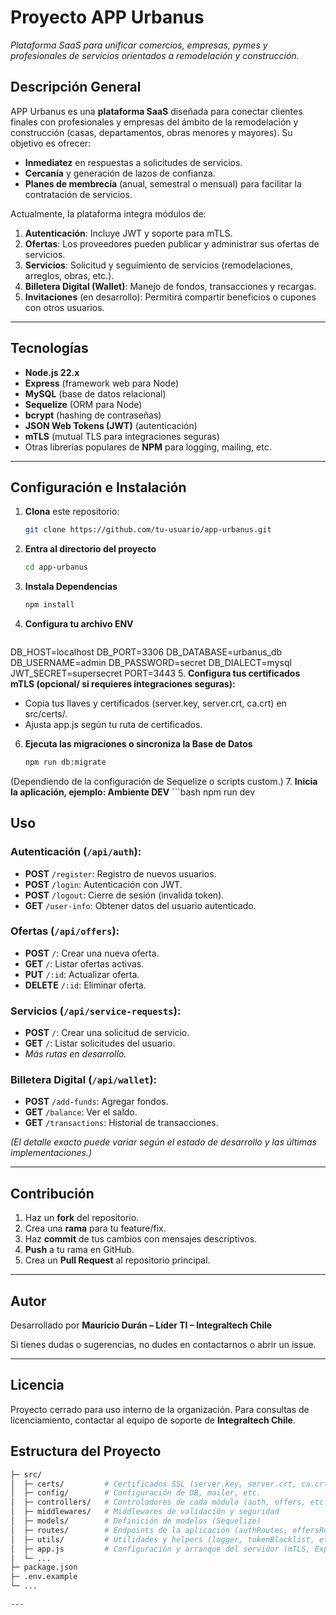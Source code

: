 # Proyecto APP Urbanus

_Plataforma SaaS para unificar comercios, empresas, pymes y profesionales de servicios orientados a remodelación y construcción._

## Descripción General

APP Urbanus es una **plataforma SaaS** diseñada para conectar clientes finales con profesionales y empresas del ámbito de la remodelación y construcción (casas, departamentos, obras menores y mayores). Su objetivo es ofrecer:

- **Inmediatez** en respuestas a solicitudes de servicios.  
- **Cercanía** y generación de lazos de confianza.  
- **Planes de membrecía** (anual, semestral o mensual) para facilitar la contratación de servicios.  

Actualmente, la plataforma integra módulos de:

1. **Autenticación**: Incluye JWT y soporte para mTLS.  
2. **Ofertas**: Los proveedores pueden publicar y administrar sus ofertas de servicios.  
3. **Servicios**: Solicitud y seguimiento de servicios (remodelaciones, arreglos, obras, etc.).  
4. **Billetera Digital (Wallet)**: Manejo de fondos, transacciones y recargas.  
5. **Invitaciones** (en desarrollo): Permitirá compartir beneficios o cupones con otros usuarios.  

---

## Tecnologías

- **Node.js 22.x**
- **Express** (framework web para Node)
- **MySQL** (base de datos relacional)
- **Sequelize** (ORM para Node)
- **bcrypt** (hashing de contraseñas)
- **JSON Web Tokens (JWT)** (autenticación)
- **mTLS** (mutual TLS para integraciones seguras)
- Otras librerías populares de **NPM** para logging, mailing, etc.

---

## Configuración e Instalación

1. **Clona** este repositorio:
   ```bash
   git clone https://github.com/tu-usuario/app-urbanus.git

2. **Entra al directorio del proyecto**
    ```bash
    cd app-urbanus
3. **Instala Dependencias**
    ```bash
    npm install
4. **Configura tu archivo ENV**
    ```bash
DB_HOST=localhost
DB_PORT=3306
DB_DATABASE=urbanus_db
DB_USERNAME=admin
DB_PASSWORD=secret
DB_DIALECT=mysql
JWT_SECRET=supersecret
PORT=3443
5. **Configura tus certificados mTLS (opcional/ si requieres integraciones seguras):**
- Copia tus llaves y certificados (server.key, server.crt, ca.crt) en src/certs/.
- Ajusta app.js según tu ruta de certificados.
6. **Ejecuta las migraciones o sincroniza la Base de Datos**
    ```bash
    npm run db:migrate
(Dependiendo de la configuración de Sequelize o scripts custom.)
7. **Inicia la aplicación, ejemplo: Ambiente DEV**
    ```bash
    npm run dev

## Uso

### Autenticación (`/api/auth`):
- **POST** `/register`: Registro de nuevos usuarios.  
- **POST** `/login`: Autenticación con JWT.  
- **POST** `/logout`: Cierre de sesión (invalida token).  
- **GET** `/user-info`: Obtener datos del usuario autenticado.  

### Ofertas (`/api/offers`):
- **POST** `/`: Crear una nueva oferta.  
- **GET** `/`: Listar ofertas activas.  
- **PUT** `/:id`: Actualizar oferta.  
- **DELETE** `/:id`: Eliminar oferta.  

### Servicios (`/api/service-requests`):
- **POST** `/`: Crear una solicitud de servicio.  
- **GET** `/`: Listar solicitudes del usuario.  
- *Más rutas en desarrollo.*  

### Billetera Digital (`/api/wallet`):
- **POST** `/add-funds`: Agregar fondos.  
- **GET** `/balance`: Ver el saldo.  
- **GET** `/transactions`: Historial de transacciones.  

*(El detalle exacto puede variar según el estado de desarrollo y las últimas implementaciones.)*

---

## Contribución
1. Haz un **fork** del repositorio.  
2. Crea una **rama** para tu feature/fix.  
3. Haz **commit** de tus cambios con mensajes descriptivos.  
4. **Push** a tu rama en GitHub.  
5. Crea un **Pull Request** al repositorio principal.  

---

## Autor
Desarrollado por **Mauricio Durán – Líder TI – Integraltech Chile**

Si tienes dudas o sugerencias, no dudes en contactarnos o abrir un issue.

---

## Licencia
Proyecto cerrado para uso interno de la organización. Para consultas de licenciamiento, contactar al equipo de soporte de **Integraltech Chile**.

## Estructura del Proyecto


```bash
├─ src/
│  ├─ certs/         # Certificados SSL (server.key, server.crt, ca.crt)
│  ├─ config/        # Configuración de DB, mailer, etc.
│  ├─ controllers/   # Controladores de cada módulo (auth, offers, etc.)
│  ├─ middlewares/   # Middlewares de validación y seguridad
│  ├─ models/        # Definición de modelos (Sequelize)
│  ├─ routes/        # Endpoints de la aplicación (authRoutes, offersRoutes, etc.)
│  ├─ utils/         # Utilidades y helpers (logger, tokenBlacklist, etc.)
│  ├─ app.js         # Configuración y arranque del servidor (mTLS, Express)
│  └─ ...
├─ package.json
├─ .env.example
└─ ...

---

